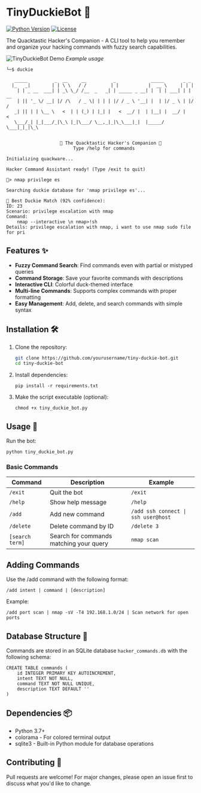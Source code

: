 # TinyDuckieBot 🦆

[![Python Version](https://img.shields.io/badge/python-3.7+-blue.svg)](https://www.python.org/downloads/)
[![License](https://img.shields.io/badge/license-MIT-green.svg)](LICENSE)

The Quacktastic Hacker's Companion - A CLI tool to help you remember and organize your hacking commands with fuzzy search capabilities.

![TinyDuckieBot Demo](demo.gif) *Example usage*

```
└─$ duckie    

   _____          _  __     __          _             _____       _ _    
  |_   _|        | | \ \   / /         | |           |  __ \     | | |   
    | | _ __  ___| | _\ \_/ /__  _   _| | _____ _ __| |  | | ___| | | __
    | || '_ \/ __| |/ /\   / _ \| | | | |/ / _ \ '__| |  | |/ _ \ | |/ /
   _| || | | \__ \   <  | | (_) | |_| |   <  __/ |  | |__| |  __/ |   < 
   \___/_| |_|___/_|\_\ |_|\___/ \__,_|_|\_\___|_|  |_____/ \___|_|_|\_\
                                                                         
        
                    🦆 The Quacktastic Hacker's Companion 🦆
                         Type /help for commands

Initializing quackware...

Hacker Command Assistant ready! (Type /exit to quit)

🦆> nmap privilege es

Searching duckie database for 'nmap privilege es'...

🦆 Best Duckie Match (92% confidence):
ID: 23
Scenario: privilege escalation with nmap
Command: 
    nmap --interactive \n nmap>!sh
Details: privilege escalation with nmap, i want to use nmap sudo file for pri

```



## Features ✨

- **Fuzzy Command Search**: Find commands even with partial or mistyped queries
- **Command Storage**: Save your favorite commands with descriptions
- **Interactive CLI**: Colorful duck-themed interface
- **Multi-line Commands**: Supports complex commands with proper formatting
- **Easy Management**: Add, delete, and search commands with simple syntax

## Installation 🛠️

1. Clone the repository:
   ```bash
   git clone https://github.com/yourusername/tiny-duckie-bot.git
   cd tiny-duckie-bot
   ```
2. Install dependencies:

   ```
   pip install -r requirements.txt
   ```
3. Make the script executable (optional):
   ```
   chmod +x tiny_duckie_bot.py
   ```

## Usage 🚀

Run the bot:
```
python tiny_duckie_bot.py
```

### Basic Commands

| Command          | Description                                      | Example                          |
|------------------|--------------------------------------------------|----------------------------------|
| `/exit`          | Quit the bot                                     | `/exit`                          |
| `/help`          | Show help message                                | `/help`                          |
| `/add`           | Add new command                                  | `/add ssh connect \| ssh user@host` |
| `/delete`        | Delete command by ID                             | `/delete 3`                      |
| `[search term]`  | Search for commands matching your query          | `nmap scan`                      |


## Adding Commands

Use the /add command with the following format:

```
/add intent | command | [description]
```

Example:
```
/add port scan | nmap -sV -T4 192.168.1.0/24 | Scan network for open ports
```

## Database Structure 💾

Commands are stored in an SQLite database ``hacker_commands.db`` with the following schema:

```
CREATE TABLE commands (
    id INTEGER PRIMARY KEY AUTOINCREMENT,
    intent TEXT NOT NULL,
    command TEXT NOT NULL UNIQUE,
    description TEXT DEFAULT ''
)
```

## Dependencies 📦

- Python 3.7+
- colorama - For colored terminal output
- sqlite3 - Built-in Python module for database operations

## Contributing 🤝

Pull requests are welcome! For major changes, please open an issue first to discuss what you'd like to change.






